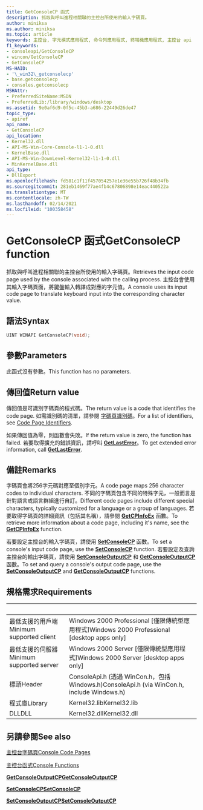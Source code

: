 ```yaml
---
title: GetConsoleCP 函式
description: 抓取與呼叫進程相關聯的主控台所使用的輸入字碼頁。
author: miniksa
ms.author: miniksa
ms.topic: article
keywords: 主控台, 字元模式應用程式, 命令列應用程式, 終端機應用程式, 主控台 api
f1_keywords:
- consoleapi/GetConsoleCP
- wincon/GetConsoleCP
- GetConsoleCP
MS-HAID:
- '\_win32\_getconsolecp'
- base.getconsolecp
- consoles.getconsolecp
MSHAttr:
- PreferredSiteName:MSDN
- PreferredLib:/library/windows/desktop
ms.assetid: 9e0af6d9-0f5c-45b3-a686-22449d26de47
topic_type:
- apiref
api_name:
- GetConsoleCP
api_location:
- Kernel32.dll
- API-MS-Win-Core-Console-l1-1-0.dll
- KernelBase.dll
- API-MS-Win-DownLevel-Kernel32-l1-1-0.dll
- MinKernelBase.dll
api_type:
- DllExport
ms.openlocfilehash: fd581c1f11f457054257e1e36e55b726f48b34fb
ms.sourcegitcommit: 281eb1469f77ae4fb4c67806898e14eac440522a
ms.translationtype: MT
ms.contentlocale: zh-TW
ms.lasthandoff: 02/14/2021
ms.locfileid: "100358458"
---
```

# <a name="getconsolecp-function"></a><span data-ttu-id="93495-104">GetConsoleCP 函式</span><span class="sxs-lookup"><span data-stu-id="93495-104">GetConsoleCP function</span></span>

<span data-ttu-id="93495-105">抓取與呼叫進程相關聯的主控台所使用的輸入字碼頁。</span><span class="sxs-lookup"><span data-stu-id="93495-105">Retrieves the input code page used by the console associated with the calling process.</span></span> <span data-ttu-id="93495-106">主控台會使用其輸入字碼頁面，將鍵盤輸入轉譯成對應的字元值。</span><span class="sxs-lookup"><span data-stu-id="93495-106">A console uses its input code page to translate keyboard input into the corresponding character value.</span></span>

## <a name="syntax"></a><span data-ttu-id="93495-107">語法</span><span class="sxs-lookup"><span data-stu-id="93495-107">Syntax</span></span>

```C
UINT WINAPI GetConsoleCP(void);
```

## <a name="parameters"></a><span data-ttu-id="93495-108">參數</span><span class="sxs-lookup"><span data-stu-id="93495-108">Parameters</span></span>

<span data-ttu-id="93495-109">此函式沒有參數。</span><span class="sxs-lookup"><span data-stu-id="93495-109">This function has no parameters.</span></span>

## <a name="return-value"></a><span data-ttu-id="93495-110">傳回值</span><span class="sxs-lookup"><span data-stu-id="93495-110">Return value</span></span>

<span data-ttu-id="93495-111">傳回值是可識別字碼頁的程式碼。</span><span class="sxs-lookup"><span data-stu-id="93495-111">The return value is a code that identifies the code page.</span></span> <span data-ttu-id="93495-112">如需識別碼的清單，請參閱 [字碼頁識別碼](/windows/win32/intl/code-page-identifiers)。</span><span class="sxs-lookup"><span data-stu-id="93495-112">For a list of identifiers, see [Code Page Identifiers](/windows/win32/intl/code-page-identifiers).</span></span>

<span data-ttu-id="93495-113">如果傳回值為零，則函數會失敗。</span><span class="sxs-lookup"><span data-stu-id="93495-113">If the return value is zero, the function has failed.</span></span> <span data-ttu-id="93495-114">若要取得擴充的錯誤資訊，請呼叫 [**GetLastError**](/windows/win32/api/errhandlingapi/nf-errhandlingapi-getlasterror)。</span><span class="sxs-lookup"><span data-stu-id="93495-114">To get extended error information, call [**GetLastError**](/windows/win32/api/errhandlingapi/nf-errhandlingapi-getlasterror).</span></span>

## <a name="remarks"></a><span data-ttu-id="93495-115">備註</span><span class="sxs-lookup"><span data-stu-id="93495-115">Remarks</span></span>

<span data-ttu-id="93495-116">字碼頁會將256字元碼對應至個別字元。</span><span class="sxs-lookup"><span data-stu-id="93495-116">A code page maps 256 character codes to individual characters.</span></span> <span data-ttu-id="93495-117">不同的字碼頁包含不同的特殊字元，一般而言是針對語言或語言群組進行自訂。</span><span class="sxs-lookup"><span data-stu-id="93495-117">Different code pages include different special characters, typically customized for a language or a group of languages.</span></span> <span data-ttu-id="93495-118">若要取得字碼頁的詳細資訊（包括其名稱），請參閱 [**GetCPInfoEx**](/windows/win32/api/winnls/nf-winnls-getcpinfoexa) 函數。</span><span class="sxs-lookup"><span data-stu-id="93495-118">To retrieve more information about a code page, including it's name, see the [**GetCPInfoEx**](/windows/win32/api/winnls/nf-winnls-getcpinfoexa) function.</span></span>

<span data-ttu-id="93495-119">若要設定主控台的輸入字碼頁，請使用 [**SetConsoleCP**](setconsolecp.md) 函數。</span><span class="sxs-lookup"><span data-stu-id="93495-119">To set a console's input code page, use the [**SetConsoleCP**](setconsolecp.md) function.</span></span> <span data-ttu-id="93495-120">若要設定及查詢主控台的輸出字碼頁，請使用 [**SetConsoleOutputCP**](setconsoleoutputcp.md) 和 [**GetConsoleOutputCP**](getconsoleoutputcp.md) 函數。</span><span class="sxs-lookup"><span data-stu-id="93495-120">To set and query a console's output code page, use the [**SetConsoleOutputCP**](setconsoleoutputcp.md) and [**GetConsoleOutputCP**](getconsoleoutputcp.md) functions.</span></span>

## <a name="requirements"></a><span data-ttu-id="93495-121">規格需求</span><span class="sxs-lookup"><span data-stu-id="93495-121">Requirements</span></span>

| &nbsp; | &nbsp; |
|-|-|
| <span data-ttu-id="93495-122">最低支援的用戶端</span><span class="sxs-lookup"><span data-stu-id="93495-122">Minimum supported client</span></span> | <span data-ttu-id="93495-123">Windows 2000 Professional \[僅限傳統型應用程式\]</span><span class="sxs-lookup"><span data-stu-id="93495-123">Windows 2000 Professional \[desktop apps only\]</span></span> |
| <span data-ttu-id="93495-124">最低支援的伺服器</span><span class="sxs-lookup"><span data-stu-id="93495-124">Minimum supported server</span></span> | <span data-ttu-id="93495-125">Windows 2000 Server \[僅限傳統型應用程式\]</span><span class="sxs-lookup"><span data-stu-id="93495-125">Windows 2000 Server \[desktop apps only\]</span></span> |
| <span data-ttu-id="93495-126">標頭</span><span class="sxs-lookup"><span data-stu-id="93495-126">Header</span></span> | <span data-ttu-id="93495-127">ConsoleApi.h (透過 WinCon.h，包括 Windows.h)</span><span class="sxs-lookup"><span data-stu-id="93495-127">ConsoleApi.h (via WinCon.h, include Windows.h)</span></span> |
| <span data-ttu-id="93495-128">程式庫</span><span class="sxs-lookup"><span data-stu-id="93495-128">Library</span></span> | <span data-ttu-id="93495-129">Kernel32.lib</span><span class="sxs-lookup"><span data-stu-id="93495-129">Kernel32.lib</span></span> |
| <span data-ttu-id="93495-130">DLL</span><span class="sxs-lookup"><span data-stu-id="93495-130">DLL</span></span> | <span data-ttu-id="93495-131">Kernel32.dll</span><span class="sxs-lookup"><span data-stu-id="93495-131">Kernel32.dll</span></span> |

## <a name="see-also"></a><span data-ttu-id="93495-132">另請參閱</span><span class="sxs-lookup"><span data-stu-id="93495-132">See also</span></span>

[<span data-ttu-id="93495-133">主控台字碼頁</span><span class="sxs-lookup"><span data-stu-id="93495-133">Console Code Pages</span></span>](console-code-pages.md)

[<span data-ttu-id="93495-134">主控台函式</span><span class="sxs-lookup"><span data-stu-id="93495-134">Console Functions</span></span>](console-functions.md)

[<span data-ttu-id="93495-135">**GetConsoleOutputCP**</span><span class="sxs-lookup"><span data-stu-id="93495-135">**GetConsoleOutputCP**</span></span>](getconsoleoutputcp.md)

[<span data-ttu-id="93495-136">**SetConsoleCP**</span><span class="sxs-lookup"><span data-stu-id="93495-136">**SetConsoleCP**</span></span>](setconsolecp.md)

[<span data-ttu-id="93495-137">**SetConsoleOutputCP**</span><span class="sxs-lookup"><span data-stu-id="93495-137">**SetConsoleOutputCP**</span></span>](setconsoleoutputcp.md)